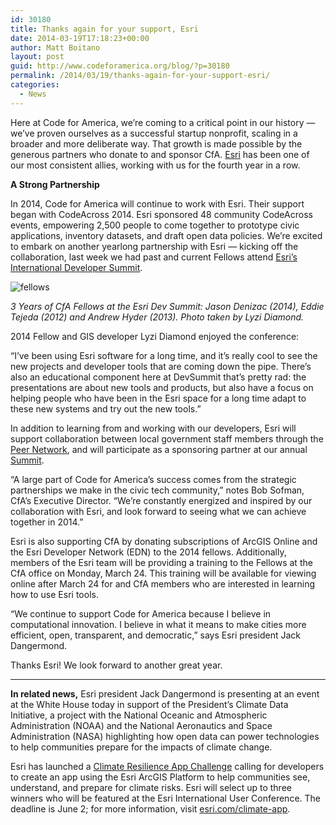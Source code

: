 ```yaml
---
id: 30180
title: Thanks again for your support, Esri
date: 2014-03-19T17:18:23+00:00
author: Matt Boitano
layout: post
guid: http://www.codeforamerica.org/blog/?p=30180
permalink: /2014/03/19/thanks-again-for-your-support-esri/
categories:
  - News
---
```

Here at Code for America, we’re coming to a critical point in our history — we’ve proven ourselves as a successful startup nonprofit, scaling in a broader and more deliberate way. That growth is made possible by the generous partners who donate to and sponsor CfA. [Esri](http://www.esri.com) has been one of our most consistent allies, working with us for the fourth year in a row.

**A Strong Partnership**

In 2014, Code for America will continue to work with Esri. Their support began with CodeAcross 2014. Esri sponsored 48 community CodeAcross events, empowering 2,500 people to come together to prototype civic applications, inventory datasets, and draft open data policies. We’re excited to embark on another yearlong partnership with Esri — kicking off the collaboration, last week we had past and current Fellows attend <a title="devsummit" href="http://www.esri.com/events/devsummit" target="_blank">Esri’s International Developer Summit</a>.

![fellows](http://www.codeforamerica.org/blog/wp-content/uploads/2014/03/3-years-of-fellows.jpg)
  
_3 Years of CfA Fellows at the Esri Dev Summit: Jason Denizac (2014), Eddie Tejeda (2012) and Andrew Hyder (2013). Photo taken by Lyzi Diamond._

2014 Fellow and GIS developer Lyzi Diamond enjoyed the conference:

“I&#8217;ve been using Esri software for a long time, and it&#8217;s really cool to see the new projects and developer tools that are coming down the pipe. There&#8217;s also an educational component here at DevSummit that&#8217;s pretty rad: the presentations are about new tools and products, but also have a focus on helping people who have been in the Esri space for a long time adapt to these new systems and try out the new tools.”

In addition to learning from and working with our developers, Esri will support collaboration between local government staff members through the <a title="pn" href="http://www.codeforamerica.org/about/peernetwork/" target="_blank">Peer Network</a>, and will participate as a sponsoring partner at our annual <a title="summit" href="http://cfasummit.org/" target="_blank">Summit</a>.

“A large part of Code for America’s success comes from the strategic partnerships we make in the civic tech community,” notes Bob Sofman, CfA’s Executive Director. “We’re constantly energized and inspired by our collaboration with Esri, and look forward to seeing what we can achieve together in 2014.”

Esri is also supporting CfA by donating subscriptions of ArcGIS Online and the Esri Developer Network (EDN) to the 2014 fellows. Additionally, members of the Esri team will be providing a training to the Fellows at the CfA office on Monday, March 24. This training will be available for viewing online after March 24 for and CfA members who are interested in learning how to use Esri tools.

“We continue to support Code for America because I believe in computational innovation. I believe in what it means to make cities more efficient, open, transparent, and democratic,” says Esri president Jack Dangermond.

Thanks Esri! We look forward to another great year.

* * *

**In related news,** Esri president Jack Dangermond is presenting at an event at the White House today in support of the President’s Climate Data Initiative, a project with the National Oceanic and Atmospheric Administration (NOAA) and the National Aeronautics and Space Administration (NASA) highlighting how open data can power technologies to help communities prepare for the impacts of climate change.

Esri has launched a [Climate Resilience App Challenge](http://www.esri.com/esri-news/releases/14-1qtr/esri-announces-climate-resilience-app-challenge-2014) calling for developers to create an app using the Esri ArcGIS Platform to help communities see, understand, and prepare for climate risks. Esri will select up to three winners who will be featured at the Esri International User Conference. The deadline is June 2; for more information, visit [esri.com/climate-app](http://www.esri.com/software/landing_pages/climate-app "climate").